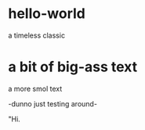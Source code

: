 # hello-world
a timeless classic

# a bit of big-ass text
a more smol text

-dunno just testing around-

"Hi.
